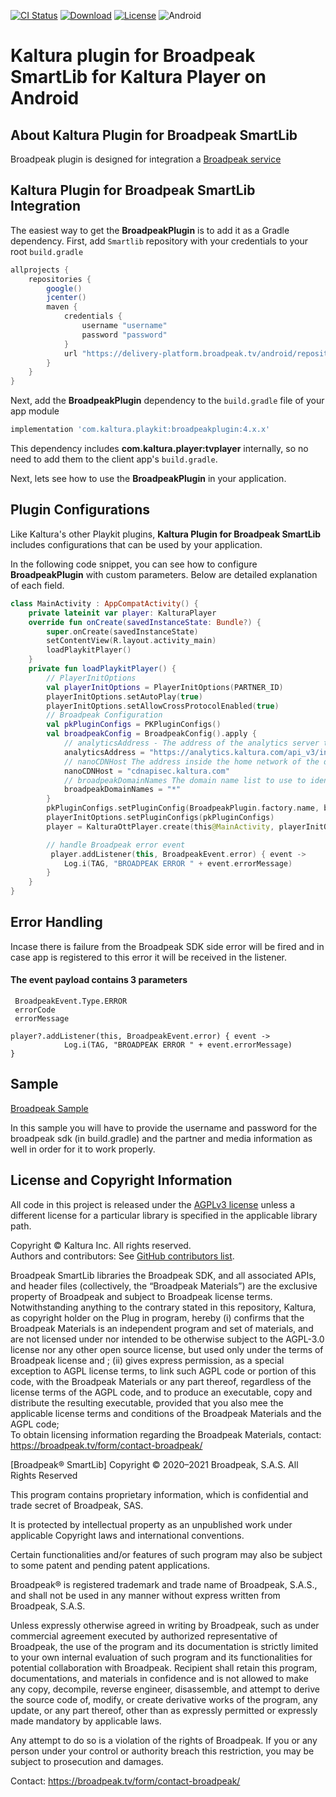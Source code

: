 [![CI Status](https://github.com/kaltura/playkit-android-broadpeak-smartlib/actions/workflows/build.yml/badge.svg)](https://github.com/kaltura/playkit-android-broadpeak-smartlib/actions/workflows/build.yml)
[![Download](https://img.shields.io/maven-central/v/com.kaltura.playkit/broadpeakplugin?label=Download)](https://search.maven.org/artifact/com.kaltura.playkit/broadpeakplugin)
[![License](https://img.shields.io/badge/license-AGPLv3-black.svg)](https://github.com/kaltura/playkit-android/blob/master/LICENSE)
![Android](https://img.shields.io/badge/platform-android-green.svg)

# Kaltura plugin for Broadpeak SmartLib for Kaltura Player on Android

## About Kaltura Plugin for Broadpeak SmartLib
Broadpeak plugin is designed for integration a [Broadpeak service](https://broadpeak.tv/)

## Kaltura Plugin for Broadpeak SmartLib Integration
The easiest way to get the **BroadpeakPlugin** is to add it as a Gradle dependency.
First, add `Smartlib` repository with your credentials to your root `build.gradle`
```Groovy
allprojects {
    repositories {
        google()
        jcenter()
        maven {
            credentials {
                username "username"
                password "password"
            }
            url "https://delivery-platform.broadpeak.tv/android/repository/smartlib"
        }
    }
}
```
Next, add the **BroadpeakPlugin** dependency to the `build.gradle` file of your app module
```Groovy
implementation 'com.kaltura.playkit:broadpeakplugin:4.x.x'
```

This dependency includes **com.kaltura.player:tvplayer** internally, so no need to add them to the client app's `build.gradle`.

Next, lets see how to use the **BroadpeakPlugin** in your application.

## Plugin Configurations

Like Kaltura's other Playkit plugins, **Kaltura Plugin for Broadpeak SmartLib** includes configurations that can be used by your application.

In the following code snippet, you can see how to configure **BroadpeakPlugin** with custom parameters. Below are detailed explanation of each field.

```Kotlin
class MainActivity : AppCompatActivity() {
    private lateinit var player: KalturaPlayer
    override fun onCreate(savedInstanceState: Bundle?) {
        super.onCreate(savedInstanceState)
        setContentView(R.layout.activity_main)
        loadPlaykitPlayer()
    }
    private fun loadPlaykitPlayer() {
        // PlayerInitOptions
        val playerInitOptions = PlayerInitOptions(PARTNER_ID)
        playerInitOptions.setAutoPlay(true)
        playerInitOptions.setAllowCrossProtocolEnabled(true)
        // Broadpeak Configuration
        val pkPluginConfigs = PKPluginConfigs()
        val broadpeakConfig = BroadpeakConfig().apply {
            // analyticsAddress - The address of the analytics server to send metrics to
            analyticsAddress = "https://analytics.kaltura.com/api_v3/index.php"
            // nanoCDNHost The address inside the home network of the device where the nanoCDN is embedded or "discover" if the discovery is enabled on the nanoCDN.
            nanoCDNHost = "cdnapisec.kaltura.com"
            // broadpeakDomainNames The domain name list to use to identify url(s) using broadpeak product (i.e "cdn.broadpeak.com,cdn2.broadpeak.com"). "*" specific value is used to declare that all given url are using broadpeak product. Empty value "" is used to declare that all given url are not using broadpeak value
            broadpeakDomainNames = "*"
        }
        pkPluginConfigs.setPluginConfig(BroadpeakPlugin.factory.name, broadpeakConfig)
        playerInitOptions.setPluginConfigs(pkPluginConfigs)
        player = KalturaOttPlayer.create(this@MainActivity, playerInitOptions)

        // handle Broadpeak error event
         player.addListener(this, BroadpeakEvent.error) { event ->
            Log.i(TAG, "BROADPEAK ERROR " + event.errorMessage)
        }
    }
}
```

## Error Handling

Incase there is failure from the Broadpeak SDK side error will be fired and in case app is registered to this error it will be received in the listener.

#### The event payload contains 3 parameters

```
 BroadpeakEvent.Type.ERROR
 errorCode
 errorMessage
```

```
player?.addListener(this, BroadpeakEvent.error) { event ->
            Log.i(TAG, "BROADPEAK ERROR " + event.errorMessage)
}
```

## Sample

[Broadpeak Sample](https://github.com/kaltura/kaltura-player-android-samples/tree/master/AdvancedSamples/Broadpeak)

In this sample you will have to provide the username and password for the broadpeak sdk (in build.gradle)
and the partner and media information as well
in order for it to work properly.

## License and Copyright Information

All code in this project is released under the [AGPLv3 license](http://www.gnu.org/licenses/agpl-3.0.html) unless a different license for a particular library is specified in the applicable library path.   

Copyright © Kaltura Inc. All rights reserved.   
Authors and contributors: See [GitHub contributors list](https://github.com/kaltura/playkit-android-broadpeak-smartlib/graphs/contributors).

Broadpeak SmartLib libraries the Broadpeak SDK, and all associated APIs,  and header files (collectively, the “Broadpeak Materials”) are the exclusive property of Broadpeak and subject to Broadpeak license terms.
Notwithstanding anything to the contrary stated in this repository, Kaltura, as copyright holder on the Plug in program, hereby 
(i)	confirms that the Broadpeak Materials is an independent program and set of materials, and are not licensed under nor intended to be otherwise subject to the AGPL-3.0 license nor any other open source license, but used only under the terms of Broadpeak license  and ;
(ii)	gives express permission, as a special exception to AGPL license terms, to link such AGPL code or portion of this code, with the Broadpeak Materials or any part thereof, regardless of the license terms of the AGPL code, and to produce an executable, copy and distribute the resulting executable, provided that you also mee the applicable license terms and conditions of the Broadpeak Materials and the AGPL code;  
To obtain licensing information regarding the Broadpeak Materials, contact: https://broadpeak.tv/form/contact-broadpeak/ 

[Broadpeak®  SmartLib]
Copyright © 2020–2021 Broadpeak, S.A.S.
All Rights Reserved
 
This program contains proprietary information, which is confidential and
trade secret of Broadpeak, SAS.
 
It is protected by intellectual property as an unpublished work under
applicable Copyright laws and international conventions.
 
Certain functionalities and/or features of such program may also be subject
to some patent and pending patent applications.
 
Broadpeak® is registered trademark and trade name of Broadpeak, S.A.S., and
shall not be used in any manner without express written from Broadpeak, S.A.S.
 
Unless expressly otherwise agreed in writing by Broadpeak, such as under
commercial agreement executed by authorized representative of Broadpeak,
the use of the program and its documentation is strictly limited to
your own internal evaluation of such program and its functionalities for
potential collaboration with Broadpeak. Recipient shall retain this program,
documentations, and materials in confidence and is not allowed to make
any copy, decompile, reverse engineer, disassemble, and attempt to derive
the source code of, modify, or create derivative works of the program, any
update, or any part thereof, other than as expressly permitted or expressly
made mandatory by applicable laws.
 
Any attempt to do so is a violation of the rights of Broadpeak. If you or
any person under your control or authority breach this restriction, you may
be subject to prosecution and damages.
 
Contact: https://broadpeak.tv/form/contact-broadpeak/
